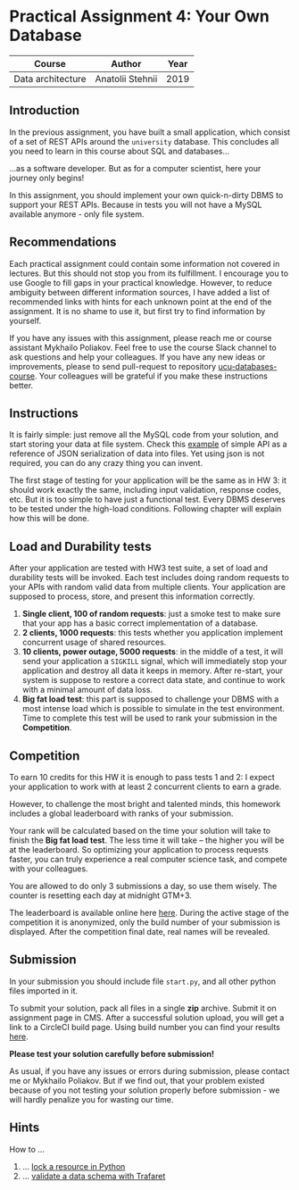 
# Practical Assignment 4: Your Own Database
| Course | Author | Year | 
|--------|------------------|----|
|  Data architecture | Anatolii Stehnii | 2019| 

## Introduction

In the previous assignment, you have built a small application, which consist of a 
set of REST APIs around the `university` database. This concludes all you need to learn
in this course about SQL and databases...

...as a software developer. But as for a computer scientist, here your journey only 
begins!

In this assignment, you should implement your own quick-n-dirty DBMS to support your 
REST APIs. Because in tests you will not have a MySQL available anymore - only file 
system.

## Recommendations

Each practical assignment could contain some information not covered in lectures. 
But this should not stop you from its fulfillment. I encourage you to use Google 
to fill gaps in your practical knowledge. However, to reduce 
ambiguity between different information sources, I have added a list of 
recommended links with hints for each unknown point at the end of the assignment. 
It is no shame to use it, but first try to find information by yourself.

If you have any issues with this assignment, please reach me or course assistant 
Mykhailo Poliakov. Feel free to use the course Slack channel to ask questions and 
help your colleagues. If you have any new ideas or improvements, please to send 
pull-request to repository [ucu-databases-course](https://github.com/tsdaemon/ucu-databases-course). Your colleagues will be grateful if you make these instructions better.

## Instructions

It is fairly simple: just remove all the MySQL code from your solution, and start storing
your data at file system. Check this [example](https://github.com/tsdaemon/ucu-databases-course/blob/master/2019/examples/simple_api_no_db.py)
of simple API as a reference of JSON serialization of data into files. Yet using json is 
not required, you can do any crazy thing you can invent. 

The first stage of testing for your application will be the same as in HW 3: it should 
work exactly the same, including input validation, response codes, etc. But it is 
too simple to have just a functional test. Every DBMS deserves to be tested under 
the high-load conditions. Following chapter will explain how this will be done.

## Load and Durability tests

After your application are tested with HW3 test suite, a set 
of load and durability tests will be invoked. Each test includes 
doing random requests to your APIs with random valid data from 
multiple clients. Your application are supposed to process, store, 
and present this information correctly.

1. **Single client, 100 of random requests**: just a smoke test to make
sure that your app has a basic correct implementation of a database.
2. **2 clients, 1000 requests**: this tests whether you application 
implement concurrent usage of shared resources.
3. **10 clients, power outage, 5000 requests**: in the middle of a 
test, it will send your application a `SIGKILL` signal, which 
will immediately stop your application and destroy all data it keeps
in memory. After re-start, your system is suppose to restore a 
correct data state, and continue to work with a minimal amount of
data loss.
4. **Big fat load test**: this part is supposed to challenge your 
DBMS with a most intense load which is possible to simulate in 
the test environment. Time to complete this test will be used 
to rank your submission in the **Competition**.

## Competition

To earn 10 credits for this HW it is enough to pass tests 1 and 2:
I expect your application to work with at least 2 concurrent clients to earn a grade. 

However, to challenge the most bright and talented minds, this homework includes a global 
leaderboard with ranks of your submission. 

Your rank will be calculated based on the time your solution will take to finish the **Big fat load 
test**. The less time it will take – the higher you will be at the leaderboard.
So optimizing your application to process requests faster, you can truly experience a real computer 
science task, and compete with your colleagues.

You are allowed to do only 3 submissions a day, so use them wisely. The counter is resetting each day 
at midnight GTM+3.

The leaderboard is available online here
[here](https://ypv866o693.execute-api.us-west-1.amazonaws.com/prod/leaderboard). During the active
stage of the competition it is anonymized, only the build number of your submission is displayed. 
After the competition final date, real names will be revealed.

## Submission

In your submission you should include file `start.py`, and all other python files 
imported in it. 

To submit your solution, pack all files in a single **zip** archive. 
Submit it on assignment page in CMS. After a successful solution upload, you
will get a link to a CircleCI build page. Using build number you can find your results 
[here](https://ypv866o693.execute-api.us-west-1.amazonaws.com/prod/hw/4).

**Please test your solution carefully before submission!**

As usual, if you have any issues or errors during submission, please contact me or Mykhailo 
Poliakov. But if we find out, that your problem existed because of you not testing your solution 
properly before submission - we will hardly penalize you for wasting our time.

## Hints
How to ...

1. ... [lock a resource in Python](https://www.youtube.com/watch?v=tZkMi-VgJdQ)
2. ... [validate a data schema with Trafaret](https://trafaret.readthedocs.io/en/latest/intro.html)